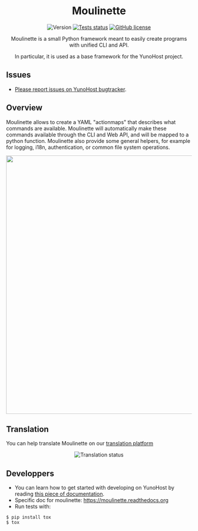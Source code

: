 <h1 align="center">Moulinette</h1>

<div align="center">
 
![Version](https://img.shields.io/github/v/tag/yunohost/moulinette?label=version&sort=semver)
[![Tests status](https://github.com/YunoHost/moulinette/actions/workflows/tox.yml/badge.svg)](https://github.com/YunoHost/moulinette/actions/workflows/tox.yml)
[![GitHub license](https://img.shields.io/github/license/YunoHost/moulinette)](https://github.com/YunoHost/moulinette/blob/dev/LICENSE)

 
Moulinette is a small Python framework meant to easily create programs with unified CLI and API.

In particular, it is used as a base framework for the YunoHost project.
 
</div>

Issues
------

- [Please report issues on YunoHost bugtracker](https://github.com/YunoHost/issues).

Overview
--------

Moulinette allows to create a YAML "actionmaps" that describes what commands are available. Moulinette will automatically make these commands available through the CLI and Web API, and will be mapped to a python function. Moulinette also provide some general helpers, for example for logging, i18n, authentication, or common file system operations.

<div align="center"><img src="doc/actionsmap.png" width="700" /></div>

Translation
-----------

You can help translate Moulinette on our [translation platform](https://translate.yunohost.org/engage/yunohost/?utm_source=widget)

<div align="center"><img src="https://translate.yunohost.org/widgets/yunohost/-/moulinette/horizontal-auto.svg" alt="Translation status" /></div>

Developpers
-----------

- You can learn how to get started with developing on YunoHost by reading [this piece of documentation](https://yunohost.org/dev).
- Specific doc for moulinette: https://moulinette.readthedocs.org
- Run tests with:

```
$ pip install tox
$ tox
```
